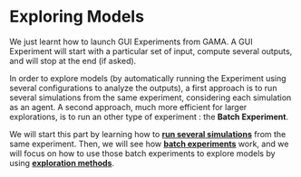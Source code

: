 # Exploring Models

We just learnt how to launch GUI Experiments from GAMA. A GUI Experiment will start with a particular set of input, compute several outputs, and will stop at the end (if asked).

In order to explore models (by automatically running the Experiment using several configurations to analyze the outputs), a first approach is to run several simulations from the same experiment, considering each simulation as an agent. A second approach, much more efficient for larger explorations, is to run an other type of experiment : the **Batch Experiment**.

We will start this part by learning how to [**run several simulations**](RunSeveralSimulations) from the same experiment. Then, we will see how [**batch experiments**](BatchExperiments) work, and we will focus on how to use those batch experiments to explore models by using [**exploration methods**](ExplorationMethods).